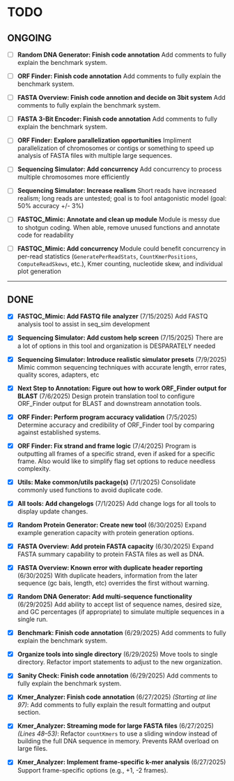 # TODO

## ONGOING

- [ ] **Random DNA Generator: Finish code annotation**
      Add comments to fully explain the benchmark system.

- [ ] **ORF Finder: Finish code annotation**
      Add comments to fully explain the benchmark system.

- [ ] **FASTA Overview: Finish code annotion and decide on 3bit system**
      Add comments to fully explain the benchmark system.

- [ ] **FASTA 3-Bit Encoder: Finish code annotation**
      Add comments to fully explain the benchmark system.

- [ ] **ORF Finder: Explore parallelization opportunities**
      Impliment parallelization of chromosomes or contigs or something to speed up analysis of FASTA files with multiple large sequences.

- [ ] **Sequencing Simulator: Add concurrency**
      Add concurrency to process multiple chromosomes more efficiently

- [ ] **Sequencing Simulator: Increase realism**
      Short reads have increased realism; long reads are untested; goal is to fool antagonistic model (goal: 50% accuracy +/- 3%)

- [ ] **FASTQC_Mimic: Annotate and clean up module**
      Module is messy due to shotgun coding. When able, remove unused functions and annotate code for readability

- [ ] **FASTQC_Mimic: Add concurrency**
      Module could benefit concurrency in per-read statistics (`GeneratePerReadStats`, `CountKmerPositions`, `ComputeReadSkews`, etc.), Kmer counting, nucleotide skew, and individual plot generation

---

## DONE

- [X] **FASTQC_Mimic: Add FASTQ file analyzer**       (7/15/2025)
      Add FASTQ analysis tool to assist in seq_sim development

- [X] **Sequencing Simulator: Add custom help screen**      (7/15/2025)
      There are a lot of options in this tool and organization is DESPARATELY needed

- [X] **Sequencing Simulator: Introduce realistic simulator presets**   (7/9/2025)
      Mimic common sequencing techniques with accurate length, error rates, quality scores, adapters, etc

- [X] **Next Step to Annotation: Figure out how to work ORF_Finder output for BLAST**     (7/6/2025)
      Design protein translation tool to configure ORF_Finder output for BLAST and downstream annotation tools.

- [X] **ORF Finder: Perform program accuracy validation**   (7/5/2025)
      Determine accuracy and credibility of ORF_Finder tool by comparing against established systems.

- [X] **ORF Finder: Fix strand and frame logic**      (7/4/2025)
      Program is outputting all frames of a specific strand, even if asked for a specific frame. Also would like to simplify flag set options to reduce needless complexity.

- [X] **Utils: Make common/utils package(s)**   (7/1/2025)
      Consolidate commonly used functions to avoid duplicate code.

- [X] **All tools: Add changelogs** (7/1/2025)
      Add change logs for all tools to display update changes.

- [X] **Random Protein Generator: Create new tool**   (6/30/2025)
      Expand example generation capacity with protein generation options.

- [X] **FASTA Overview: Add protein FASTA capacity**  (6/30/2025)
      Expand FASTA summary capability to protein FASTA files as well as DNA.

- [X] **FASTA Overview: Known error with duplicate header reporting**   (6/30/2025)
      With duplicate headers, information from the later sequence (gc bais, length, etc) overrides the first without warning.

- [X] **Random DNA Generator: Add multi-sequence functionality**  (6/29/2025)
      Add ability to accept list of sequence names, desired size, and GC percentages (if appropriate) to simulate multiple sequences in a single run.

- [X] **Benchmark: Finish code annotation**     (6/29/2025)
      Add comments to fully explain the benchmark system.

- [X] **Organize tools into single directory**  (6/29/2025)
      Move tools to single directory. Refactor import statements to adjust to the new organization.

- [X] **Sanity Check: Finish code annotation**  (6/29/2025)
      Add comments to fully explain the benchmark system.

- [X] **Kmer_Analyzer: Finish code annotation** (6/27/2025)
      *(Starting at line 97)*: Add comments to fully explain the result formatting and output section.

- [X] **Kmer_Analyzer: Streaming mode for large FASTA files**     (6/27/2025)
      *(Lines 48–53)*: Refactor `countKmers` to use a sliding window instead of building the full DNA sequence in memory. Prevents RAM overload on large files.

- [X] **Kmer_Analyzer: Implement frame-specific k-mer analysis**  (6/27/2025)
      Support frame-specific options (e.g., +1, -2 frames).
